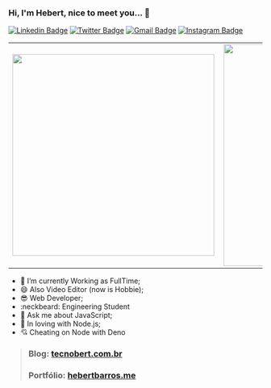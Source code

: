 ### Hi, I'm Hebert, nice to meet you... 👋

[![Linkedin Badge](https://img.shields.io/badge/-LinkedIn-blue?style=flat-square&logo=Linkedin&logoColor=white&link=https://www.linkedin.com/in/hebert-f-barros/)](https://www.linkedin.com/in/hebert-f-barros/)
[![Twitter Badge](https://img.shields.io/badge/-Twitter-1ca0f1?style=flat-square&labelColor=1ca0f1&logo=twitter&logoColor=white&link=https://twitter.com/hebertsoftware)](https://twitter.com/hebertsoftware)
[![Gmail Badge](https://img.shields.io/badge/-Gmail-c14438?style=flat-square&logo=Gmail&logoColor=white&link=mailto:tecnobertinfo@gmail.com)](mailto:tecnobertinfo@gmail.com)
[![Instagram Badge](https://img.shields.io/badge/-Instagram-C13584?style=flat-square&labelColor=C13584&logo=instagram&logoColor=white&link=https://www.instagram.com/euhebertbarros/)](https://www.instagram.com/euhebertbarros/)

<center>
<table>
  <tr>
      <td><img width="400px" align="left" src="https://github-readme-stats.vercel.app/api/top-langs/?username=hebertcisco&hide=html&layout=compact" /></td>
      <td><img width="440px" align="left" src="https://github-readme-stats.vercel.app/api?username=hebertcisco&show_icons=true" /></td>
  </tr>  
</table>
</center>

- 🔭 I’m currently Working as FullTime;
- 😄 Also Video Editor (now is Hobbie);
- :sunglasses: Web Developer;
- :neckbeard: Engineering Student
- 💬 Ask me about JavaScript;
- :green_heart: In loving with Node.js;
- :cupid: Cheating on Node with Deno

> ### Blog: [tecnobert.com.br](http://tecnobert.com.br/)
> ### Portfólio: [hebertbarros.me](https://hebertbarros.me/)


